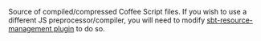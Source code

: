 Source of compiled/compressed Coffee Script files.  If you wish to use a different JS preprocessor/compiler, you will need to modify [sbt-resource-management plugin][1] to do so.




[1]:    https://github.com/Shadowfiend/sbt-resource-management/
